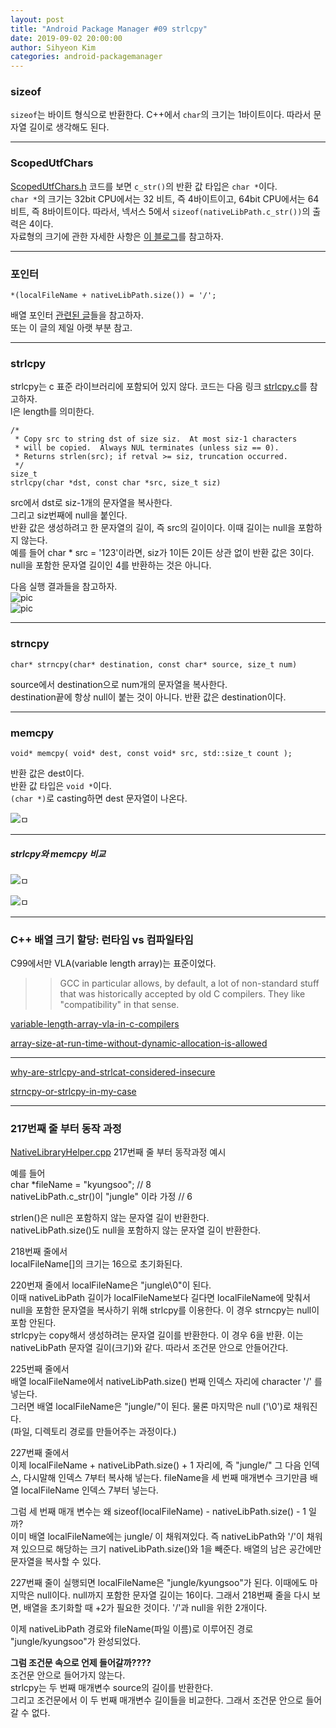 ```yaml
---
layout: post
title: "Android Package Manager #09 strlcpy"
date: 2019-09-02 20:00:00
author: Sihyeon Kim
categories: android-packagemanager
---
```


### sizeof

`sizeof`는 바이트 형식으로 반환한다. C++에서 `char`의 크기는 1바이트이다. 따라서 문자열 길이로 생각해도 된다.  

---

### ScopedUtfChars

[ScopedUtfChars.h](https://android.googlesource.com/platform/libnativehelper/+/idea133/include/nativehelper/ScopedUtfChars.h) 코드를 보면 `c_str()`의 반환 값 타입은 `char *`이다.  
`char *`의 크기는 32bit CPU에서는 32 비트, 즉 4바이트이고, 64bit CPU에서는 64비트, 즉 8바이트이다. 따라서, 넥서스 5에서 `sizeof(nativeLibPath.c_str())`의 출력은 4이다.  
자료형의 크기에 관한 자세한 사항은 [이 블로그](https://sckllo7.tistory.com/entry/32bit%EC%99%80-64bit%EC%9D%98-C-%EC%9E%90%EB%A3%8C%ED%98%95Data-Type-%ED%81%AC%EA%B8%B0-%EC%B0%A8%EC%9D%B4)를 참고하자.  

---

### 포인터

```
*(localFileName + nativeLibPath.size()) = '/';
```

배열 포인터 [관련된 글](https://dojang.io/mod/page/view.php?id=509)들을 참고하자.  
또는 이 글의 제일 아랫 부분 참고.  

---

### strlcpy

strlcpy는 c 표준 라이브러리에 포함되어 있지 않다. 코드는 다음 링크 [strlcpy.c](https://android.googlesource.com/platform/system/core/+/refs/tags/android-6.0.1_r81/libcutils/strlcpy.c)를 참고하자.  
l은 length를 의미한다.  

```
/*
 * Copy src to string dst of size siz.  At most siz-1 characters
 * will be copied.  Always NUL terminates (unless siz == 0).
 * Returns strlen(src); if retval >= siz, truncation occurred.
 */
size_t
strlcpy(char *dst, const char *src, size_t siz)
```
src에서 dst로 siz-1개의 문자열을 복사한다.  
그리고 siz번째에 null을 붙인다.  
반환 값은 생성하려고 한 문자열의 길이, 즉 src의 길이이다. 이때 길이는 null을 포함하지 않는다.  
예를 들어 char * src = '123'이라면, siz가 1이든 2이든 상관 없이 반환 값은 3이다. null을 포함한 문자열 길이인 4를 반환하는 것은 아니다.  

다음 실행 결과들을 참고하자.  
![pic](/assets/0902-01.png)  
![pic](/assets/0902-02.png)

---

### strncpy

```
char* strncpy(char* destination, const char* source, size_t num)
```
source에서 destination으로 num개의 문자열을 복사한다.  
destination끝에 항상 null이 붙는 것이 아니다.
반환 값은 destination이다.  

---

### memcpy

```
void* memcpy( void* dest, const void* src, std::size_t count );
```
반환 값은 dest이다.  
반환 값 타입은 `void *`이다.  
`(char *)`로 casting하면 dest 문자열이 나온다.  

![ㅁ](/assets/0902-05.png)  

---

##### strlcpy와 memcpy 비교 

![ㅁ](/assets/0902-03.png)  

![ㅁ](/assets/0902-04.png)  

---

### C++ 배열 크기 할당: 런타임 vs 컴파일타임  

C99에서만 VLA(variable length array)는 표준이었다.

>> GCC in particular allows, by default, a lot of non-standard stuff that was historically accepted by old C compilers. They like "compatibility" in that sense.  


[variable-length-array-vla-in-c-compilers](https://stackoverflow.com/questions/39334435/variable-length-array-vla-in-c-compilers)  

[array-size-at-run-time-without-dynamic-allocation-is-allowed](https://stackoverflow.com/questions/737240/array-size-at-run-time-without-dynamic-allocation-is-allowed)  

---

[why-are-strlcpy-and-strlcat-considered-insecure](https://stackoverflow.com/questions/2114896/why-are-strlcpy-and-strlcat-considered-insecure)  

[strncpy-or-strlcpy-in-my-case](https://stackoverflow.com/questions/6987217/strncpy-or-strlcpy-in-my-case)  

---

### 217번째 줄 부터 동작 과정

[NativeLibraryHelper.cpp](https://android.googlesource.com/platform/frameworks/base/+/refs/tags/android-6.0.1_r77/core/jni/com_android_internal_content_NativeLibraryHelper.cpp?autodive=0%2F%2F%2F%2F%2F%2F%2F) 217번째 줄 부터 동작과정 예시    

예를 들어   
char *fileName = "kyungsoo"; // 8  
nativeLibPath.c_str()이 "jungle" 이라 가정 // 6  

strlen()은 null은 포함하지 않는 문자열 길이 반환한다.   
nativeLibPath.size()도 null을 포함하지 않는 문자열 길이 반환한다.  

218번째 줄에서    
localFileName[]의 크기는 16으로 초기화된다.     

220번재 줄에서 
localFileName은 "jungle\0"이 된다.  
이때 nativeLibPath 길이가 localFileName보다 길다면 localFileName에 맞춰서 null을 포함한 문자열을 복사하기 위해 strlcpy를 이용한다. 이 경우 strncpy는 null이 포함 안된다.  
strlcpy는 copy해서 생성하려는 문자열 길이를 반환한다. 이 경우 6을 반환. 이는 nativeLibPath 문자열 길이(크기)와 같다. 따라서 조건문 안으로 안들어간다.   

225번째 줄에서  
배열 localFileName에서 nativeLibPath.size() 번째 인덱스 자리에 character '/' 를 넣는다.  
그러면 배열 localFileName은 "jungle/"이 된다. 물론 마지막은 null ('\0')로 채워진다.  
(파일, 디렉토리 경로를 만들어주는 과정이다.)  

227번째 줄에서  
이제 localFileName + nativeLibPath.size() + 1 자리에, 즉 "jungle/" 그 다음 인덱스, 다시말해 인덱스 7부터 복사해 넣는다. fileName을 세 번째 매개변수 크기만큼 배열 localFileName 인덱스 7부터 넣는다.   

그럼 세 번째 매개 변수는 왜 sizeof(localFileName) - nativeLibPath.size() - 1 일까?  
이미 배열 localFileName에는 jungle/ 이 채워져있다. 즉 nativeLibPath와 '/'이 채워져 있으므로 해당하는 크기 nativeLibPath.size()와 1을 빼준다. 배열의 남은 공간에만 문자열을 복사할 수 있다.  

227번째 줄이 실행되면 localFileName은 "jungle/kyungsoo"가 된다. 이때에도 마지막은 null이다. null까지 포함한 문자열 길이는 16이다. 그래서 218번째 줄을 다시 보면, 배열을 초기화할 때 +2가 필요한 것이다. '/'과 null을 위한 2개이다.  

이제 nativeLibPath 경로와 fileName(파일 이름)로 이루어진 경로 "jungle/kyungsoo"가 완성되었다.    

<b>그럼 조건문 속으로 언제 들어갈까????</b>  
조건문 안으로 들어가지 않는다.  
strlcpy는 두 번째 매개변수 source의 길이를 반환한다.  
그리고 조건문에서 이 두 번째 매개변수 길이들을 비교한다. 그래서 조건문 안으로 들어갈 수 없다.  
